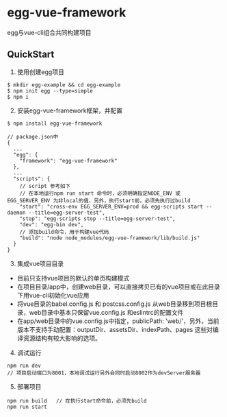 # egg-vue-framework

egg与vue-cli组合共同构建项目

## QuickStart

1. 使用创建egg项目
```
$ mkdir egg-example && cd egg-example
$ npm init egg --type=simple
$ npm i
```
2. 安装egg-vue-framework框架，并配置
```
$ npm install egg-vue-framework
```

```
// package.json中
{
  ...
  "egg": {
    "framework": "egg-vue-framework"
  },
  ...
  "scripts": {
    // script 参考如下
    // 在本地运行npm run start 命令时，必须明确指定NODE_ENV 或 EGG_SERVER_ENV 为非local的值，另外，执行start前，必须先执行过build
    "start": "cross-env EGG_SERVER_ENV=prod && egg-scripts start --daemon --title=egg-server-test",
    "stop": "egg-scripts stop --title=egg-server-test",
    "dev": "egg-bin dev",
    // 添加build命令，用于构建vue代码
    "build": "node node_modules/egg-vue-framework/lib/build.js"
  }
}

```
3. 集成vue项目目录

- 目前只支持vue项目的默认的单页构建模式
- 在项目目录/app中，创建web目录，可以直接拷贝已有的vue项目或在此目录下用vue-cli初始化vue应用
- 将vue目录的babel.config.js 和 postcss.config.js 从web目录移到项目根目录，web目录中基本只保留vue.config.js 和eslintrc的配置文件
- 在app/web目录中的vue.config.js中指定，publicPath: 'web/'，另外，当前版本不支持手动配置：outputDir、assetsDir、indexPath、pages 这些对编译资源结构有较大影响的选项。

4. 调试运行
```
npm run dev
// 项目启动端口为8001，本地调试运行另外会同时启动8002作为devServer服务器
```

5. 部署项目
```
npm run build   // 在执行start命令前，必须先build
npm run start
```
